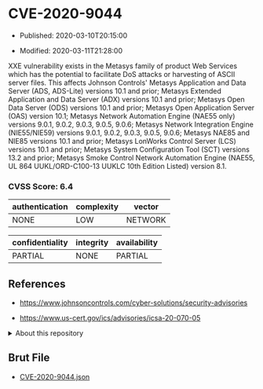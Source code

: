 # CVE-2020-9044

- Published: 2020-03-10T20:15:00

- Modified: 2020-03-11T21:28:00

XXE vulnerability exists in the Metasys family of product Web Services which has the potential to facilitate DoS attacks or harvesting of ASCII server files. This affects Johnson Controls' Metasys Application and Data Server (ADS, ADS-Lite) versions 10.1 and prior; Metasys Extended Application and Data Server (ADX) versions 10.1 and prior; Metasys Open Data Server (ODS) versions 10.1 and prior; Metasys Open Application Server (OAS) version 10.1; Metasys Network Automation Engine (NAE55 only) versions 9.0.1, 9.0.2, 9.0.3, 9.0.5, 9.0.6; Metasys Network Integration Engine (NIE55/NIE59) versions 9.0.1, 9.0.2, 9.0.3, 9.0.5, 9.0.6; Metasys NAE85 and NIE85 versions 10.1 and prior; Metasys LonWorks Control Server (LCS) versions 10.1 and prior; Metasys System Configuration Tool (SCT) versions 13.2 and prior; Metasys Smoke Control Network Automation Engine (NAE55, UL 864 UUKL/ORD-C100-13 UUKLC 10th Edition Listed) version 8.1.

### CVSS Score: **6.4**

| authentication | complexity | vector |
| --- | --- | --- |
| NONE | LOW | NETWORK |

| confidentiality | integrity | availability |
| --- | --- | --- |
| PARTIAL | NONE | PARTIAL |

## References

* https://www.johnsoncontrols.com/cyber-solutions/security-advisories

* https://www.us-cert.gov/ics/advisories/icsa-20-070-05

<details>
<summary>About this repository</summary> 

  This repository is part of the project [Live Hack CVE](https://github.com/Live-Hack-CVE). Main website can be found [www.live-hack.org](https://www.live-hack.org) 
  
  Made by [Sn0wAlice](https://github.com/Sn0wAlice) for the people that care about security and need to have a feed of the latest CVEs. Hope you enjoy it, don't forget to star the repo and follow me on [Twitter](https://twitter.com/Sn0wAlice) and [Github](https://github.com/Sn0wAlice). And that is my [personnal website](https://www.alice-snow.me/)

  - [Home Page](https://github.com/Live-Hack-CVE)
  - [Framework](https://github.com/Live-Hack-CVE/cve-framework)
  - [CVE database](https://github.com/Live-Hack-CVE/full_database)
  - [Changelog](https://github.com/Live-Hack-CVE/Changelog)
</details>

## Brut File

* [CVE-2020-9044.json](https://raw.githubusercontent.com/Live-Hack-CVE/full_database/main/cves/2020/CVE-2020-9044.json)

